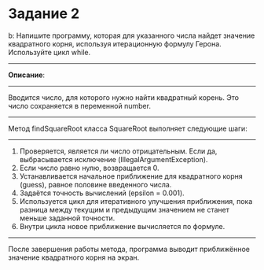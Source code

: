 # Задание 2
b: Напишите программу, которая для указанного числа найдет значение квадратного корня, используя итерационную формулу Герона. Используйте цикл while.
***
**Описание**:
***
Вводится число, для которого нужно найти квадратный корень. Это число сохраняется в переменной number.
***
Метод findSquareRoot класса SquareRoot выполняет следующие шаги:
***
1. Проверяется, является ли число отрицательным. Если да, выбрасывается исключение (IllegalArgumentException).
2. Если число равно нулю, возвращается 0.
3. Устанавливается начальное приближение для квадратного корня (guess), равное половине введенного числа.
4. Задаётся точность вычислений (epsilon = 0.001).
5. Используется цикл для итеративного улучшения приближения, пока разница между текущим и предыдущим значением не станет меньше заданной точности.
6. Внутри цикла новое приближение вычисляется по формуле.
***
После завершения работы метода, программа выводит приближённое значение квадратного корня на экран.